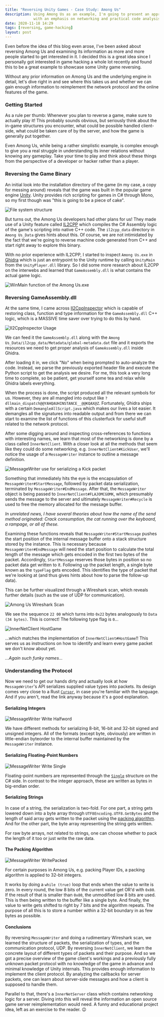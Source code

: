 ```yaml
---
title: "Reversing Unity Games - Case Study: Among Us"
description: Using Among Us as an example, I'm going to present an approach to reversing Unity games
             with an emphasis on networking and practical code analysis.
date: 2020-11-18 14:29
tags: [reversing, game-hacking]
layout: post
---
```


Even before the idea of this blog even arose, I've been asked about reversing Among Us and examining
its information as more and more people started to get interested in it. I decided this is a great
idea since I personally got interested in game hacking a whole lot recently and found this to be a
great example to showcase some Unity game reversing.

Without any prior information on Among Us and the underlying engine in detail, let's dive right in
and see where this takes us and whether we can gain enough information to reimplement the network
protocol and the online features of the game.

### Getting Started

As a rule per thumb: Whenever you plan to reverse a game, make sure to actually play it! This probably
sounds obvious, but seriously think about the in-game structures you encounter, what could be possible
handled client-side, what could be taken care of by the server, and how the game is generally put
together.

Even Among Us, while being a rather simplistic example, is complex enough to give you a real struggle
in understanding its inner relations without knowing any gameplay. Take your time to play and
think about these things from the perspective of a developer or hacker rather than a player.

### Reversing the Game Binary

An initial look into the installation directory of the game (in my case, a copy for messing around)
reveals that the game was built in the popular game engine [Unity](https://unity.com/de). Unity
provides rich scripting for games in C# through Mono, so my first though was "this is going to be
a piece of cake".

![File system structure](./filesystem.png)

But turns out, the Among Us developers had other plans for us! They made use of a Unity feature called
[IL2CPP](https://docs.unity3d.com/Manual/IL2CPP.html) which compiles the C# Assembly logic of the game's
scripting into native C++ code. The `il2cpp_data` directory in `Among Us_Data` gives hints about this.
Of course, we are not intimidated by the fact that we're going to reverse machine code generated from
C++ and start right away to explore this binary.

With no prior experience with IL2CPP, I started to inspect `Among Us.exe` in [Ghidra](https://ghidra-sre.org/)
which is just an entrypoint to the Unity runtime by calling `UnityMain` from the `UnityPlayer.dll` library.
So I did some more research about IL2CPP on the interwebs and learned that `GameAssembly.dll` is what contains
the actual game logic.

![WinMain function of the Among Us.exe](./winmain.png)

### Reversing GameAssembly.dll

At the same time, I came across [Il2CppInspector](https://github.com/djkaty/Il2CppInspector)
which is capable of restoring class, function and type information for the `GameAssembly.dll` C++ logic,
which is a MASSIVE time saver over trying to do this by hand.

![Il2CppInspector Usage](./il2cppinspector.png)

We can feed it the `GameAssembly.dll` along with the `Among Us_Data/il2cpp_data/Metadata/global-metadata.dat`
file and it exports the resources we need to get proper analysis of `GameAssembly.dll` inside Ghidra.

After loading it in, we click "No" when being prompted to auto-analyze the code. Instead, we parse the
previously exported header file and execute the Python script to get the analysis we desire. For me,
this took a very long time to complete, so be patient, get yourself some tea and relax while Ghidra
labels everything.

When the process is done, the script produced all the relevant symbols for us. However, they are all
mangled into output like `?dllmain_dispatch@@YAHQAUHINSTANCE__@@KQAX@Z`. Fortunately, Ghidra ships with
a certain `DemangleAllScript.java` which makes our lives a lot easier. It demangles all the signatures
into readable output and from there we can start to examine the list of functions of this clusterfuck for
useful stuff related to the network protocol.

After some digging around and inspecting cross-references to functions with interesting names, we learn
that most of the networking is done by a class called `InnerNetClient`. With a closer look at all the
methods that seem like they could do some networking, e.g. `InnerNetClient#KickUser`, we'll notice the
usage of a `MessageWriter` instance to outline a message definition.

![MessageWriter use for serializing a Kick packet](./messagewriter.png)

Something that immediately hits the eye is the encapsulation of `MessageWriter#StartMessage`, followed by
packet data serialization, terminated by `MessageWriter#EndMessage`. After that, the `MessageWriter` object
is being passed to `InnerNetClient#FLAJOMCGOMK`, which presumably sends the message to the server and ultimately
`MessageWriter#Recycle` is used to free the memory allocated for the message buffer.

*In unrelated news, I have several theories about how the name of the send method originated: Crack consumption, the cat running over the keyboard, a rampage, or all of these.*

Examining these functions reveals that `MessageWriter#StartMessage` pushes the start position of the internal
message buffer onto a stack structure stored by the instance. This is necessary because `MessageWriter#EndMessage`
will need the start position to calculate the total length of the message which gets encoded in the first two bytes
of the packet. Accordingly, `StartMessage` reserves those bytes in position so no packet data get written to it.
Following up the packet length, a single byte known as the `typeFlag` gets encoded. This identifies the type of packet
that we're looking at (and thus gives hints about how to parse the follow-up data).

This can be further visualized through a Wireshark scan, which reveals further details (such as the use of UDP
for communication).

![Among Us Wireshark Scan](./wireshark.png)

We see the sequence `22 00` which turns into `0x22` bytes analogously to `Data (34 bytes)`. This is correct!
The following type flag is `0`...

![InnerNetClient HostGame](./hostgame.png)

...which matches the implementation of `InnerNetClient#HostGame`!! This serves us as instructions on how to
identify and learn every game packet we don't know about yet.

*...Again such funky names...*

### Understanding the Protocol

Now we need to get our hands dirty and actually look at how `MessageWriter`'s API serializes supplied value
types into packets. Its design comes very close to a Rust [`Cursor`](https://doc.rust-lang.org/std/io/struct.Cursor.html),
in case you're familiar with the language. And if you aren't, read the link anyway because it's a
good explanation.

#### Serializing Integers

![MessageWriter Write Halfword](./write_halfword.png)

We have different methods for serializing 8-bit, 16-bit and 32-bit signed and unsigned integers. All of the
formats (except byte, obviously) are written in little-endian byteorder to the internal buffer maintained by
the `MessageWriter` instance.

#### Serializing Floating-Point Numbers

![MessageWriter Write Single](./write_single.png)

Floating-point numbers are represented through the [`Single`](https://docs.microsoft.com/de-de/dotnet/api/system.single?view=net-5.0)
structure on the C# side. In contrast to the integer approach, these are written as bytes in big-endian order.

#### Serializing Strings

In case of a string, the serialization is two-fold. For one part, a string gets lowered down into a byte array
through `UTF8Encoding.UTF8.GetBytes` and the length of said array gets written to the packet using the
[packing algorithm](#the-packing-algorithm). And for the other part, the byte array representing the string gets
written.

For raw byte arrays, not related to strings, one can choose whether to pack the length of it too or just write
the raw data.

#### The Packing Algorithm

![MessageWriter WritePacked](./packing.png)

For certain purposes in Among Us, e.g. packing Player IDs, a packing algorithm is applied to 32-bit integers.

It works by doing a `while (true)` loop that ends when the value to write is zero. In every round, the low
8 bits of the current value get OR'd with `0x80`. If the result of that is smaller than `0x80`, the unmodified
low 8 bits are used. This is then being written to the buffer like a single byte. And finally, the value to
write gets shifted to right by 7 bits and the algorithm repeats. The purpose of all this is to store a number
within a 32-bit boundary in as few bytes as possible.

#### Conclusions

By reversing `MessageWriter` and doing a rudimentary Wireshark scan, we learned the structure of packets, the
serialization of types, and the communication protocol, UDP. By reversing `InnerNetClient`, we learn the concrete
layout of different types of packets and their purpose. And so we got a precise overview of the game client's workings
and a previously fully unknown packet protocol with no knowledge of the game in advance and minimal knowledge
of Unity internals. This provides enough information to implement the client protocol. By analyzing the callbacks
for server packets, one can learn about server-side messages and how a client is supposed to handle them.

Parallel to that, there's a `InnerNetServer` class which contains networking logic for a server. Diving into this
will reveal the information an open source game server reimplementation would need. A funny and educational project
idea, left as an exercise to the reader. 😉
